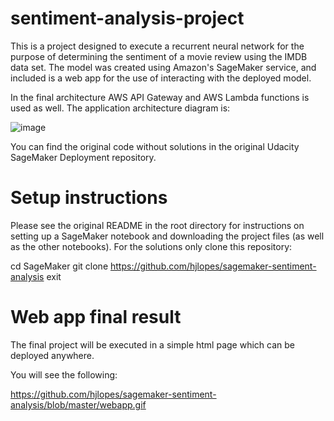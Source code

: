 # sentiment-analysis-project

This is a project designed to execute a recurrent neural network for the purpose of determining the sentiment of a movie review using the IMDB data set.
The model was created using Amazon's SageMaker service, and included is a web app for the use of interacting with the deployed model.

In the final architecture AWS API Gateway and AWS Lambda functions is used as well. The application architecture diagram is:

![image](https://user-images.githubusercontent.com/77180350/113464014-50fa9b80-93ef-11eb-8bd5-7e228d4acfd1.png)

You can find the original code without solutions in the original Udacity SageMaker Deployment repository.

# Setup instructions

Please see the original README in the root directory for instructions on setting up a SageMaker notebook and downloading the project files (as well as the other notebooks).
For the solutions only clone this repository:

cd SageMaker
git clone https://github.com/hjlopes/sagemaker-sentiment-analysis
exit

# Web app final result

The final project will be executed in a simple html page which can be deployed anywhere.

You will see the following:

https://github.com/hjlopes/sagemaker-sentiment-analysis/blob/master/webapp.gif

